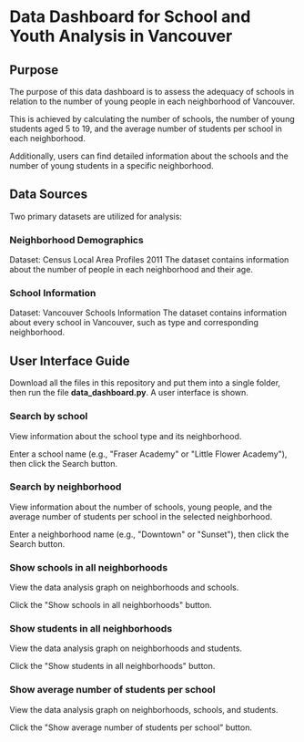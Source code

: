 # Data Dashboard for School and Youth Analysis in Vancouver




## Purpose
The purpose of this data dashboard is to assess the adequacy of schools in relation to the number of young people in each neighborhood of Vancouver. 


This is achieved by calculating the number of schools, the number of young students aged 5 to 19, and the average number of students per school in each neighborhood. 


Additionally, users can find detailed information about the schools and the number of young students in a specific neighborhood.


## Data Sources
Two primary datasets are utilized for analysis:

### Neighborhood Demographics

Dataset: Census Local Area Profiles 2011
The dataset contains information about the number of people in each neighborhood and their age.

### School Information

Dataset: Vancouver Schools Information
The dataset contains information about every school in Vancouver, such as type and corresponding neighborhood.

## User Interface Guide

Download all the files in this repository and put them into a single folder, then run the file **data_dashboard.py**. A user interface is shown.

### Search by school
View information about the school type and its neighborhood.


Enter a school name (e.g., "Fraser Academy" or "Little Flower Academy"), then click the Search button.


### Search by neighborhood
View information about the number of schools, young people, and the average number of students per school in the selected neighborhood.  


Enter a neighborhood name (e.g., "Downtown" or "Sunset"), then click the Search button.


### Show schools in all neighborhoods
View the data analysis graph on neighborhoods and schools.


Click the "Show schools in all neighborhoods" button.


### Show students in all neighborhoods
View the data analysis graph on neighborhoods and students.


Click the "Show students in all neighborhoods" button.


### Show average number of students per school
View the data analysis graph on neighborhoods, schools, and students.


Click the "Show average number of students per school" button.
